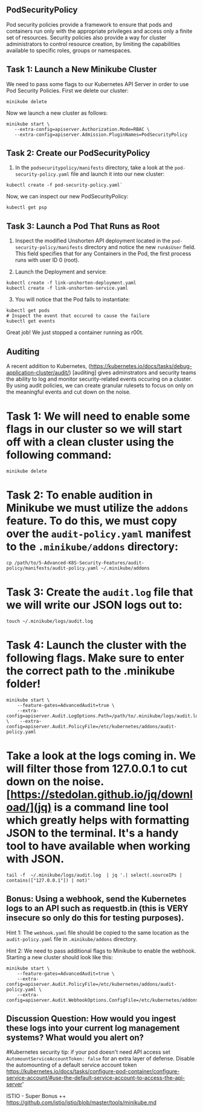 ## PodSecurityPolicy
Pod security policies provide a framework to ensure that pods and containers run only with the appropriate privileges and access only a finite set of resources. Security policies also provide a way for cluster administrators to control resource creation, by limiting the capabilities available to specific roles, groups or namespaces.

## Task 1: Launch a New Minikube Cluster
We need to pass some flags to our Kubernetes API Server in order to use Pod Security Policies. First we delete our cluster:
```
minikube delete
```
Now we launch a new cluster as follows:
```
minikube start \
   --extra-config=apiserver.Authorization.Mode=RBAC \
   --extra-config=apiserver.Admission.PluginNames=PodSecurityPolicy
```

## Task 2: Create our PodSecurityPolicy
1. In the `podsecuritypolicy/manifests` directory, take a look at the `pod-security-policy.yaml` file and launch it into our new cluster:
```
kubectl create -f pod-security-policy.yaml`
```
Now, we can inspect our new PodSecurityPolicy:
```
kubectl get psp
```

## Task 3: Launch a Pod That Runs as Root
1. Inspect the modified Unshorten API deployment located in the `pod-security-policy/manifests` directory and notice the new `runAsUser` field. This field specifies that for any Containers in the Pod, the first process runs with user ID 0 (root). 

2. Launch the Deployment and service:
```
kubectl create -f link-unshorten-deployment.yaml
kubectl create -f link-unshorten-service.yaml
```

3. You will notice that the Pod fails to instantiate:
```
kubectl get pods
# Inspect the event that occured to cause the failure
kubectl get events
```
Great job! We just stopped a container running as r00t.

## Auditing
A recent addition to Kubernetes, (https://kubernetes.io/docs/tasks/debug-application-cluster/audit/)
[auditing] gives adminstrators and security teams the ability to log and monitor security-related events occuring on a cluster. By using audit policies, we can create granular rulesets to focus on only on the meaningful events and cut down on the noise. 

# Task 1: We will need to enable some flags in our cluster so we will start off with a clean cluster using the following command:
```
minikube delete
```

# Task 2: To enable audition in Minikube we must utilize the `addons` feature. To do this, we must copy over the `audit-policy.yaml` manifest to the `.minikube/addons` directory:
```
cp /path/to/5-Advanced-K8S-Security-Features/audit-policy/manifests/audit-policy.yaml ~/.minikube/addons
```

# Task 3: Create the `audit.log` file that we will write our JSON logs out to:
```
touch ~/.minikube/logs/audit.log
```

# Task 4: Launch the cluster with the following flags. Make sure to enter the correct path to the .minikube folder!
```
minikube start \
    --feature-gates=AdvancedAudit=true \
    --extra-config=apiserver.Audit.LogOptions.Path=/path/to/.minikube/logs/audit.log \    --extra-config=apiserver.Audit.PolicyFile=/etc/kubernetes/addons/audit-policy.yaml
```

# Take a look at the logs coming in. We will filter those from 127.0.0.1 to cut down on the noise. [https://stedolan.github.io/jq/download/](jq) is a command line tool which greatly helps with formatting JSON to the terminal. It's a handy tool to have available when working with JSON.
```
tail -f  ~/.minikube/logs/audit.log  | jq '.| select(.sourceIPs | contains(["127.0.0.1"]) | not)'
```

## Bonus: Using a webhook, send the Kubernetes logs to an API such as requestb.in (this is VERY insecure so only do this for testing purposes). 

Hint 1: The `webhook.yaml` file should be copied to the same location as the `audit-policy.yaml` file in `.minikube/addons` directory.

Hint 2: We need to pass additional flags to Minikube to enable the webhook. Starting a new cluster should look like this:
```
minikube start \
    --feature-gates=AdvancedAudit=true \
    --extra-config=apiserver.Audit.PolicyFile=/etc/kubernetes/addons/audit-policy.yaml \
    --extra-config=apiserver.Audit.WebhookOptions.ConfigFile=/etc/kubernetes/addons/webhook.yaml 
```

## Discussion Question: How would you ingest these logs into your current log management systems? What would you alert on?


#Kubernetes security tip: if your pod doesn't need API access set `AutomountServiceAccountToken: false` for an extra layer of defense.
Disable the automounting of a default service account token
https://kubernetes.io/docs/tasks/configure-pod-container/configure-service-account/#use-the-default-service-account-to-access-the-api-server'

ISTIO - Super Bonus ++
https://github.com/istio/istio/blob/master/tools/minikube.md


